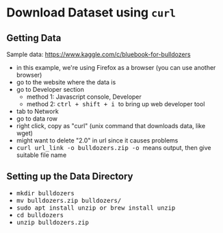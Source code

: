 # Download Dataset using `curl`

## Getting Data

Sample data:  https://www.kaggle.com/c/bluebook-for-bulldozers  
- in this example, we're using Firefox as a browser (you can use another browser)
- go to the website where the data is
- go to Developer section
  - method 1:  Javascript console, Developer 
  - method 2:  <kbd> ctrl + shift + i </kbd> to bring up web developer tool
- tab to Network
- go to data row
- right click, copy as "curl" (unix command that downloads data, like wget)
- might want to delete "2.0" in url since it causes problems
- <kbd> curl url_link -o bulldozers.zip -o </kbd> means output, then give suitable file name

## Setting up the Data Directory
- <kbd> mkdir bulldozers </kbd>
- <kbd> mv bulldozers.zip bulldozers/ </kbd>
- <kbd> sudo apt install unzip or brew install unzip </kbd>
- <kbd> cd bulldozers </kbd> 
- <kbd> unzip bulldozers.zip </kbd>


